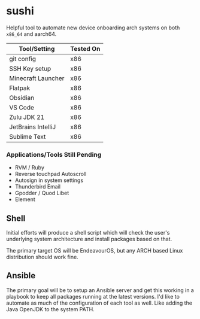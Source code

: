 # sushi
Helpful tool to automate new device onboarding arch systems on both `x86_64` and aarch64. 

| Tool/Setting | Tested On|
| ---- | ------|
| git config | x86 |
| SSH Key setup | x86 |
| Minecraft Launcher | x86 | 
| Flatpak | x86 | 
| Obsidian | x86 |
| VS Code | x86 |
| Zulu JDK  21 | x86 | 
| JetBrains IntelliJ | x86 | 
| Sublime Text | x86 |


### Applications/Tools Still Pending
- RVM / Ruby
- Reverse touchpad Autoscroll
- Autosign in system settings
- Thunderbird Email
- Gpodder / Quod Libet
- Element


## Shell
Initial efforts will produce a shell script which will check the user's underlying system architecture and install packages based on that.

The primary target OS will be EndeavourOS, but any ARCH based Linux distribution should work fine. 

## Ansible
The primary goal will be to setup an Ansible server and get this working in a playbook to keep all packages running at the latest versions. 
I'd like to automate as much of the configuration of each tool as well. Like adding the Java OpenJDK to the system PATH. 
